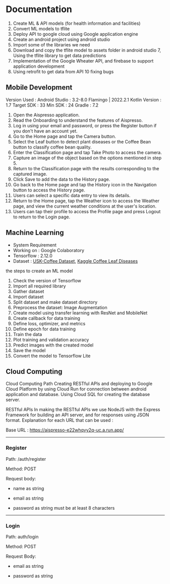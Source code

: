 # Documentation

1. Create ML & API models (for health information and facilities)
2. Convert ML models to tflite
3. Deploy API to google cloud using Google application engine
4. Create an android project using android studio
5. Import some of the libraries we need
6. Download and copy the tflite model to assets folder in android studio
7, Using the tflite library to get data predictions
8. Implementation of the Google Wheater API, and firebase to support application development
9. Using retrofit to get data from API
10 fixing bugs

## Mobile Development

Version Used : 
Android Studio	: 3.2-8.0 Flamingo | 2022.2.1
Kotlin Version	: 1.7
Target SDK 	: 33
Min SDK		: 24
Gradle		: 7.2

1.	Open the Aispresso application.
2.	Read the Onboarding to understand the features of Aispresso.
3.	Log in using your email and password, or press the Register button if you don't have an account yet.
4.	Go to the Home page and tap the Camera button.
5.	Select the Leaf button to detect plant diseases or the Coffee Bean button to classify coffee bean quality.
6.	Enter the Classification page and tap Take Photo to access the camera.
7.	Capture an image of the object based on the options mentioned in step 5.
8.	Return to the Classification page with the results corresponding to the captured image.
9.	Click Save to add the data to the History page.
10.	Go back to the Home page and tap the History icon in the Navigation button to access the History page.
11.	Users can select a specific data entry to view its details.
12.	Return to the Home page, tap the Weather icon to access the Weather page, and view the current weather conditions at the user's location.
13.	Users can tap their profile to access the Profile page and press Logout to return to the Login page.


## Machine Learning

- System Requirement
- Working on : Google Colaboratory
- Tensorflow : 2.12.0
- Dataset : [USK-Coffee Dataset](https://comvis.unsyiah.ac.id/usk-coffee), [Kaggle Coffee Leaf Diseases](https://www.kaggle.com/datasets/badasstechie/coffee-leaf-diseases)

the steps to create an ML model
1.	Check the version of Tensorflow
2.	Import all required library
3.	Gather dataset
4.	Import dataset
5.	Split dataset and make dataset directory
6.	Preprocess the dataset: Image Augmentation
7.	Create model using transfer learning with ResNet and MobileNet
8.	Create callback for data training
9.	Define loss, optimizer, and metrics
10.	Define epoch for data training
11.	Train the data
12.	Plot training and validation accuracy
13.	Predict images with the created model
14.	Save the model
15.	Convert the model to Tensorflow Lite


## Cloud Computing

Cloud Computing Path
Creating RESTful APIs and deploying to Google Cloud Platform by using Cloud Run for connection between android application and database. Using Cloud SQL for creating the database server.

RESTful APIs
In making the RESTful APIs we use NodeJS with the Express Framework for building an API server, and for responses using JSON format. Explanation for each URL that can be used :

Base URL :
https://aispresso-e22whqvy2q-uc.a.run.app/

-------------------------------------------------------------------------

### Register

Path: 
/auth/register

Method:
POST

Request body: 

- name as string

- email as string

- password as string must be at least 8 characters

-------------------------------------------------------------------------

### Login

Path:
auth/login

Method: 
POST

Request Body:

- email as string

- password as string
